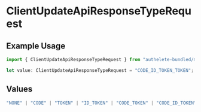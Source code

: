 # ClientUpdateApiResponseTypeRequest

## Example Usage

```typescript
import { ClientUpdateApiResponseTypeRequest } from "authelete-bundled/models/operations";

let value: ClientUpdateApiResponseTypeRequest = "CODE_ID_TOKEN_TOKEN";
```

## Values

```typescript
"NONE" | "CODE" | "TOKEN" | "ID_TOKEN" | "CODE_TOKEN" | "CODE_ID_TOKEN" | "ID_TOKEN_TOKEN" | "CODE_ID_TOKEN_TOKEN"
```